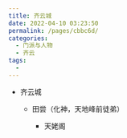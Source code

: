 ```yaml
---
title: 齐云城
date: 2022-04-10 03:23:50
permalink: /pages/cbbc6d/
categories:
  - 门派与人物
  - 齐云
tags:
  - 
---
```

- 齐云城

  - 田尝（化神，天地峰前徒弟）

    - 天姥阁

